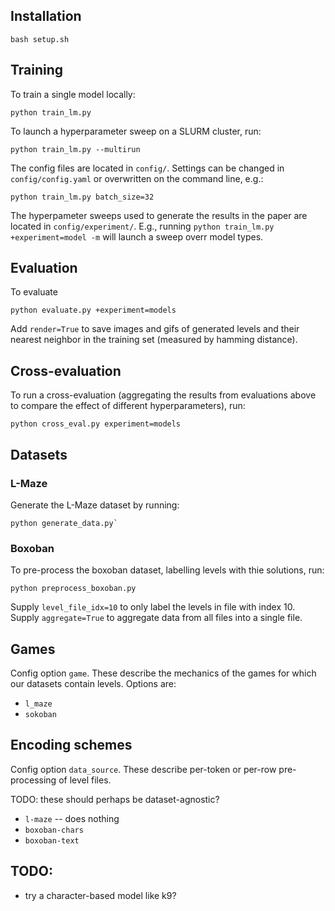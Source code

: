 ## Installation
```
bash setup.sh
```

## Training
To train a single model locally:
```
python train_lm.py
```
To launch a hyperparameter sweep on a SLURM cluster, run:
```
python train_lm.py --multirun
```
The config files are located in `config/`. Settings can be changed in `config/config.yaml` or overwritten on the command line, e.g.:
```
python train_lm.py batch_size=32
```

The hyperpameter sweeps used to generate the results in the paper are located in `config/experiment/`. E.g., running `python train_lm.py +experiment=model -m` will launch a sweep overr model types.

## Evaluation

To evaluate
```
python evaluate.py +experiment=models
```
Add `render=True` to save images and gifs of generated levels and their nearest neighbor in the training set (measured by hamming distance).

## Cross-evaluation
To run a cross-evaluation (aggregating the results from evaluations above to compare the effect of different hyperparameters), run:
```
python cross_eval.py experiment=models
```


## Datasets

### L-Maze

Generate the L-Maze dataset by running:
```
python generate_data.py`
```


### Boxoban

To pre-process the boxoban dataset, labelling levels with thie solutions, run:
```
python preprocess_boxoban.py
```
Supply `level_file_idx=10` to only label the levels in file with index 10. Supply `aggregate=True` to aggregate data from all files into a single file.

## Games

Config option `game`. These describe the mechanics of the games for which our datasets contain levels. Options are:

- `l_maze`
- `sokoban`

## Encoding schemes

Config option `data_source`. These describe per-token or per-row pre-processing of level files.

TODO: these should perhaps be dataset-agnostic?

- `l-maze` -- does nothing
- `boxoban-chars`
- `boxoban-text`

## TODO:

- try a character-based model like k9?
<!-- - force per-character tokenization (by adding special characters between ascii symbols or similar) -->
<!-- - re-write level to replace each token with what it represents (e.g. "wall, empty, empty, wall, player, wall"). (Would be great if we could also guarantee one token per tile to keep positions consistent.) -->
<!-- - semantically parse each row of the level as, e.g., "3 walls, 1 empty space, 1 player, 1 wall" -->